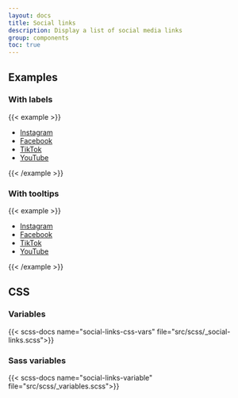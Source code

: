 ```yaml
---
layout: docs
title: Social links
description: Display a list of social media links
group: components
toc: true
---
```


## Examples

### With labels

{{< example >}}
<ul class="social-links social-links-lg">
  <li>
    <a href="#" class="social-link">
      <span class="social-link-icon"><i class="ofi-instagram"></i></span>
      <span class="social-link-label">Instagram</span>
    </a>
  </li>
  <li>
    <a href="#" class="social-link">
      <span class="social-link-icon"><i class="ofi-facebook"></i></span>
      <span class="social-link-label">Facebook</span>
    </a>
  </li>
  <li>
    <a href="#" class="social-link">
      <span class="social-link-icon"><i class="ofi-tiktok"></i></span>
      <span class="social-link-label">TikTok</span>
    </a>
  </li>
  <li>
    <a href="#" class="social-link">
      <span class="social-link-icon"><i class="ofi-youtube"></i></span>
      <span class="social-link-label">YouTube</span>
    </a>
  </li>
</ul>
{{< /example >}}

### With tooltips

{{< example >}}
<ul class="social-links">
  <li>
    <a href="#" class="social-link" data-bs-toggle="tooltip" data-bs-placement="top" data-bs-title="Instagram">
      <span class="social-link-icon"><i class="ofi-instagram"></i></span>
      <span class="visually-hidden">Instagram</span>
    </a>
  </li>
  <li>
    <a href="#" class="social-link" data-bs-toggle="tooltip" data-bs-placement="top" data-bs-title="Facebook">
      <span class="social-link-icon"><i class="ofi-facebook"></i></span>
      <span class="visually-hidden">Facebook</span>
    </a>
  </li>
  <li>
    <a href="#" class="social-link" data-bs-toggle="tooltip" data-bs-placement="top" data-bs-title="TikTok">
      <span class="social-link-icon"><i class="ofi-tiktok"></i></span>
      <span class="visually-hidden">TikTok</span>
    </a>
  </li>
  <li>
    <a href="#" class="social-link" data-bs-toggle="tooltip" data-bs-placement="top" data-bs-title="YouTube">
      <span class="social-link-icon"><i class="ofi-youtube"></i></span>
      <span class="visually-hidden">YouTube</span>
    </a>
  </li>
</ul>
{{< /example >}}

## CSS

### Variables

{{< scss-docs name="social-links-css-vars" file="src/scss/_social-links.scss">}}

### Sass variables

{{< scss-docs name="social-links-variable" file="src/scss/_variables.scss">}}
